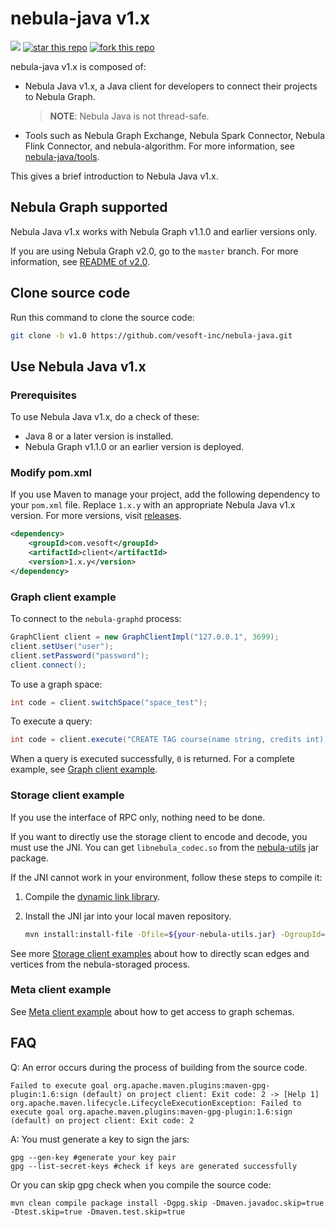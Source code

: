 # nebula-java v1.x

![](https://img.shields.io/badge/language-java-orange.svg)
[![star this repo](http://githubbadges.com/star.svg?user=vesoft-inc&repo=nebula-java&style=default)](https://github.com/vesoft-inc/nebula-java)
[![fork this repo](http://githubbadges.com/fork.svg?user=vesoft-inc&repo=nebula-java&style=default)](https://github.com/vesoft-inc/nebula-java/fork)

nebula-java v1.x is composed of:  

- Nebula Java v1.x, a Java client for developers to connect their projects to Nebula Graph.
  > **NOTE**: Nebula Java is not thread-safe.

- Tools such as Nebula Graph Exchange, Nebula Spark Connector, Nebula Flink Connector, and nebula-algorithm. For more information, see [nebula-java/tools](tools).

This gives a brief introduction to Nebula Java v1.x.

## Nebula Graph supported

Nebula Java v1.x works with Nebula Graph v1.1.0 and earlier versions only.

If you are using Nebula Graph v2.0, go to the `master` branch. For more information, see [README of v2.0](https://github.com/vesoft-inc/nebula-java).

## Clone source code

Run this command to clone the source code:

```bash
git clone -b v1.0 https://github.com/vesoft-inc/nebula-java.git
```

## Use Nebula Java v1.x

### Prerequisites

To use Nebula Java v1.x, do a check of these:

- Java 8 or a later version is installed.
- Nebula Graph v1.1.0 or an earlier version is deployed.

### Modify pom.xml

If you use Maven to manage your project, add the following dependency to your `pom.xml` file. Replace `1.x.y` with an appropriate Nebula Java v1.x version. For more versions, visit [releases](https://github.com/vesoft-inc/nebula-java/releases).

```xml
<dependency>
    <groupId>com.vesoft</groupId>
    <artifactId>client</artifactId>
    <version>1.x.y</version>
</dependency>
```

### Graph client example

To connect to the `nebula-graphd` process:

```java
GraphClient client = new GraphClientImpl("127.0.0.1", 3699);
client.setUser("user");
client.setPassword("password");
client.connect();
```

To use a graph space:

```java
int code = client.switchSpace("space_test");
```

To execute a query:

```java
int code = client.execute("CREATE TAG course(name string, credits int);");
```

When a query is executed successfully, `0` is returned. For a complete example, see [Graph client example](./examples/src/main/java/com/vesoft/nebula/examples/GraphClientExample.java).

### Storage client example

If you use the interface of RPC only, nothing need to be done.

If you want to directly use the storage client to encode and decode, you must use the JNI. You can get `libnebula_codec.so` from the [nebula-utils](https://repo1.maven.org/maven2/com/vesoft/nebula-utils/ "Click to go to Maven Central repository") jar package.

If the JNI cannot work in your environment, follow these steps to compile it:

1. Compile the [dynamic link library](https://github.com/vesoft-inc/nebula/tree/master/src/jni).
2. Install the JNI jar into your local maven repository.

    ```bash
    mvn install:install-file -Dfile=${your-nebula-utils.jar} -DgroupId=com.vesoft -DartifactId=nebula-utils -Dversion={version} -Dpackaging=jar
    ```

See more [Storage client examples](https://github.com/vesoft-inc/nebula-java/blob/master/examples/src/main/java/com/vesoft/nebula/examples/) about how to directly scan edges and vertices from the nebula-storaged process.

### Meta client example

See [Meta client example](https://github.com/vesoft-inc/nebula-java/blob/master/examples/src/main/java/com/vesoft/nebula/examples/MetaClientExample.java) about how to get access to graph schemas.

## FAQ

Q: An error occurs during the process of building from the source code.

```text
Failed to execute goal org.apache.maven.plugins:maven-gpg-plugin:1.6:sign (default) on project client: Exit code: 2 -> [Help 1]
org.apache.maven.lifecycle.LifecycleExecutionException: Failed to execute goal org.apache.maven.plugins:maven-gpg-plugin:1.6:sign (default) on project client: Exit code: 2
```

A: You must generate a key to sign the jars:

```text
gpg --gen-key #generate your key pair
gpg --list-secret-keys #check if keys are generated successfully
```

Or you can skip gpg check when you compile the source code:

```shell
mvn clean compile package install -Dgpg.skip -Dmaven.javadoc.skip=true -Dtest.skip=true -Dmaven.test.skip=true
```
